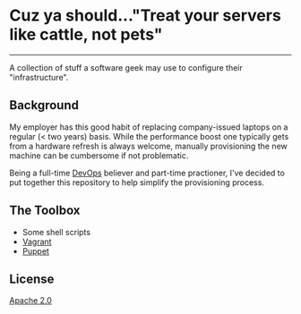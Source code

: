 # Cuz ya should..."Treat your servers like cattle, not pets"
----

A collection of stuff a software geek may use to configure their "infrastructure".

## Background

My employer has this good habit of replacing company-issued laptops on a regular (< two years) basis. While the performance boost one typically gets from a hardware refresh is always welcome, manually provisioning the new machine can be cumbersome if not problematic.

Being a full-time [DevOps](http://en.wikipedia.org/wiki/DevOps) believer and part-time practioner, I've decided to put together this repository to help simplify the provisioning process.

## The Toolbox

* Some shell scripts
* [Vagrant](http://www.vagrantup.com/)
* [Puppet](https://puppetlabs.com/puppet/puppet-open-source/)

## License

[Apache 2.0](http://www.apache.org/licenses/LICENSE-2.0)
